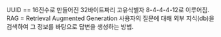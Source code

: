 UUID == 16진수로 만들어진 32바이트짜리 고유식별자 8-4-4-4-12로 이루어짐.
RAG = Retrieval Augmented Generation
사용자의 질문에 대해 외부 지식(db)을 검색하여 그 정보를 바탕으로 답변을 생성하는 방법.
